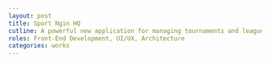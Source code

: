 ```yaml
---
layout: post
title: Sport Ngin HQ
cutline: A powerful new application for managing tournaments and leagues.
roles: Front-End Development, UI/UX, Architecture
categories: works
---
```

